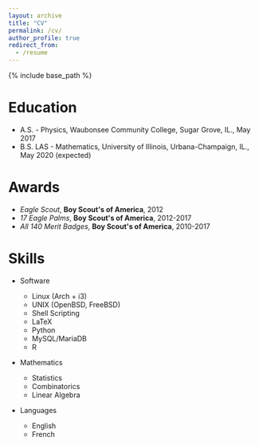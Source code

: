 ```yaml
---
layout: archive
title: "CV"
permalink: /cv/
author_profile: true
redirect_from:
  - /resume
---
```


{% include base_path %}

Education
======
* A.S. - Physics, Waubonsee Community College, Sugar Grove, IL., May 2017
* B.S. LAS - Mathematics, University of Illinois, Urbana-Champaign, IL., May 2020 (expected)

Awards
======
* *Eagle Scout*, **Boy Scout's of America**, 2012
* *17 Eagle Palms*, **Boy Scout's of America**, 2012-2017
* *All 140 Merit Badges*, **Boy Scout's of America**, 2010-2017

Skills
======
* Software 
	* Linux (Arch + i3)
	* UNIX (OpenBSD, FreeBSD)
	* Shell Scripting
	* LaTeX
	* Python
	* MySQL/MariaDB
	* R

* Mathematics
	* Statistics
	* Combinatorics
	* Linear Algebra

* Languages
	* English
	* French
